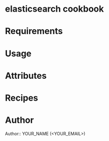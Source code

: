 # elasticsearch cookbook

# Requirements

# Usage

# Attributes

# Recipes

# Author

Author:: YOUR_NAME (<YOUR_EMAIL>)
